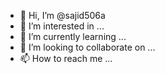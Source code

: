 - 👋 Hi, I’m @sajid506a
- 👀 I’m interested in ...
- 🌱 I’m currently learning ...
- 💞️ I’m looking to collaborate on ...
- 📫 How to reach me ...

<!---
sajid506a/sajid506a is a ✨ special ✨ repository because its `README.md` (this file) appears on your GitHub profile.
You can click the Preview link to take a look at your changes.
--->
